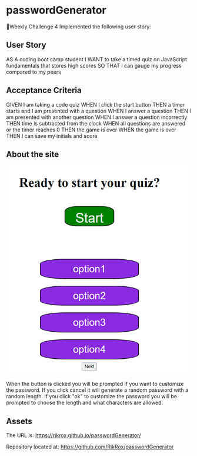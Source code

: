 # passwordGenerator


📖Weekly Challenge 4
Implemented the following user story:


## User Story

AS A coding boot camp student
I WANT to take a timed quiz on JavaScript fundamentals that stores high scores
SO THAT I can gauge my progress compared to my peers


## Acceptance Criteria
GIVEN I am taking a code quiz
WHEN I click the start button
THEN a timer starts and I am presented with a question
WHEN I answer a question
THEN I am presented with another question
WHEN I answer a question incorrectly
THEN time is subtracted from the clock
WHEN all questions are answered or the timer reaches 0
THEN the game is over
WHEN the game is over
THEN I can save my initials and score



## About the site

![Quiz](./assets/site.PNG)


When the button is clicked you will be prompted if you want to customize the password. If you click cancel it will generate a random password with a random length. If you click "ok" to customize the password you will be prompted to choose the length and what characters are allowed. 


## Assets

The URL is: https://rikrox.github.io/passwordGenerator/

Repository located at: https://github.com/RikRox/passwordGenerator
